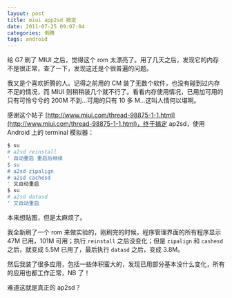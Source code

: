 ```yaml
---
layout: post
title: miui app2sd 搞定
date: 2011-07-25 09:07:04
categories: 倒腾
tags: android
---
```


给 G7 刷了 MIUI 之后，觉得这个 rom 太漂亮了。用了几天之后，发现它的内存不是很正常，查了一下，发现这还是个很普遍的问题。

我又是个喜欢折腾的人。记得之前用的 CM 装了无数个软件，也没有碰到过内存不足的情况，而 MIUI 则稍稍装几个就不行了。看看内存使用情况，已用加可用的只有可怜兮兮的 200M 不到...可用的只有 10 多 M...这叫人情何以堪啊。

感谢这个帖子 [http://www.miui.com/thread-98875-1-1.html](http://www.miui.com/thread-98875-1-1.html)，终于搞定 ap2sd，使用 Android 上的 terminal 模拟器：

```bash
$ su
# a2sd reinstall
' 自动重启 重启后继续
$ su
# a2sd zipalign
# a2sd cachesd
' 又自动重启
$ su
# a2sd datasd
' 又自动重启
```

本来想贴图，但是太麻烦了。

我全新刷了一个 rom 来做实验的，刚刷完的时候，程序管理界面的所有程序显示 47M 已用，101M 可用；执行 `reinstall` 之后没变化；但是 `zipalign` 和 `cashesd` 之后，就变成 5.5M 已用了，最后执行 `datasd` 之后，变成 3.8M。

然后我装了很多应用，包括一些体积蛮大的，发现已用部分基本没什么变化，所有的应用也都工作正常，NB 了！

难道这就是真正的 ap2sd？